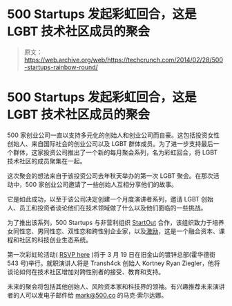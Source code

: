 # 500 Startups 发起彩虹回合，这是 LGBT 技术社区成员的聚会 

> 原文：<https://web.archive.org/web/https://techcrunch.com/2014/02/28/500-startups-rainbow-round/>

# 500 Startups 发起彩虹回合，这是 LGBT 技术社区成员的聚会

500 家创业公司一直以支持多元化的创始人和创业公司而自豪。这包括投资女性创始人、来自国际社会的创业公司以及 LGBT 群体成员。为了进一步支持最后一个群体，这家投资公司推出了一个新的每月聚会系列，名为彩虹回合，将 LGBT 技术社区的成员聚集在一起。

这次聚会的想法来自于该投资公司去年秋天举办的第一次 LGBT 聚会。在那次活动中，500 家创业公司邀请了一些创始人互相分享他们的故事。

它是如此成功，以至于该公司决定创建一个月度演讲者系列，邀请 LGBT 创始人、员工和投资者谈论他们在技术领域做了什么以及他们面临的一些挑战。

为了推出该系列，500 Startups 与非营利组织 [StartOut](https://web.archive.org/web/20221006204010/http://startout.org/) 合作，该组织致力于培养女同性恋、男同性恋、双性恋和跨性别企业家，以及[激励](https://web.archive.org/web/20221006204010/http://galvanize.it/)，这是一个融合资本、课程和社区的科技创业生态系统。

第一次彩虹轮活动( [RSVP here](https://web.archive.org/web/20221006204010/http://startout.org/events/rainbow-round-kortney-ryan-ziegler) )将于 3 月 19 日在旧金山的镀锌总部(霍华德街 543 号)举行。就职演讲人将是 Transh4ck 创始人 Kortney Ryan Ziegler，他将谈论如何在技术社区增加对跨性别者的接受、教育和支持。

未来的聚会将包括其他创始人、风险资本家和科技界的领袖。有兴趣推荐未来演讲者的人可以发电子邮件给 mark@500.co 的马克·索尔达娜。